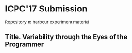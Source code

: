 # ICPC'17 Submission
Repository to harbour experiment material

## Title. Variability through the Eyes of the Programmer
